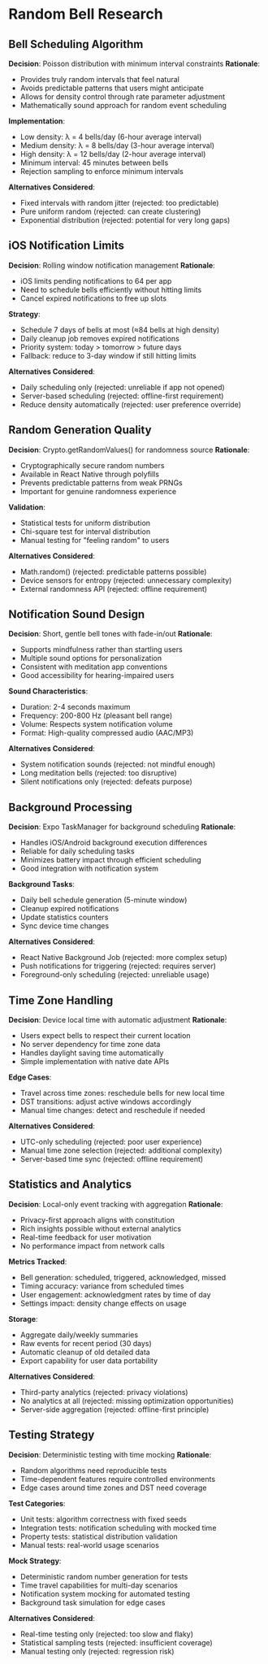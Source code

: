 # Random Bell Research

## Bell Scheduling Algorithm

**Decision**: Poisson distribution with minimum interval constraints
**Rationale**:
- Provides truly random intervals that feel natural
- Avoids predictable patterns that users might anticipate
- Allows for density control through rate parameter adjustment
- Mathematically sound approach for random event scheduling

**Implementation**:
- Low density: λ = 4 bells/day (6-hour average interval)
- Medium density: λ = 8 bells/day (3-hour average interval)
- High density: λ = 12 bells/day (2-hour average interval)
- Minimum interval: 45 minutes between bells
- Rejection sampling to enforce minimum intervals

**Alternatives Considered**:
- Fixed intervals with random jitter (rejected: too predictable)
- Pure uniform random (rejected: can create clustering)
- Exponential distribution (rejected: potential for very long gaps)

## iOS Notification Limits

**Decision**: Rolling window notification management
**Rationale**:
- iOS limits pending notifications to 64 per app
- Need to schedule bells efficiently without hitting limits
- Cancel expired notifications to free up slots

**Strategy**:
- Schedule 7 days of bells at most (≈84 bells at high density)
- Daily cleanup job removes expired notifications
- Priority system: today > tomorrow > future days
- Fallback: reduce to 3-day window if still hitting limits

**Alternatives Considered**:
- Daily scheduling only (rejected: unreliable if app not opened)
- Server-based scheduling (rejected: offline-first requirement)
- Reduce density automatically (rejected: user preference override)

## Random Generation Quality

**Decision**: Crypto.getRandomValues() for randomness source
**Rationale**:
- Cryptographically secure random numbers
- Available in React Native through polyfills
- Prevents predictable patterns from weak PRNGs
- Important for genuine randomness experience

**Validation**:
- Statistical tests for uniform distribution
- Chi-square test for interval distribution
- Manual testing for "feeling random" to users

**Alternatives Considered**:
- Math.random() (rejected: predictable patterns possible)
- Device sensors for entropy (rejected: unnecessary complexity)
- External randomness API (rejected: offline requirement)

## Notification Sound Design

**Decision**: Short, gentle bell tones with fade-in/out
**Rationale**:
- Supports mindfulness rather than startling users
- Multiple sound options for personalization
- Consistent with meditation app conventions
- Good accessibility for hearing-impaired users

**Sound Characteristics**:
- Duration: 2-4 seconds maximum
- Frequency: 200-800 Hz (pleasant bell range)
- Volume: Respects system notification volume
- Format: High-quality compressed audio (AAC/MP3)

**Alternatives Considered**:
- System notification sounds (rejected: not mindful enough)
- Long meditation bells (rejected: too disruptive)
- Silent notifications only (rejected: defeats purpose)

## Background Processing

**Decision**: Expo TaskManager for background scheduling
**Rationale**:
- Handles iOS/Android background execution differences
- Reliable for daily scheduling tasks
- Minimizes battery impact through efficient scheduling
- Good integration with notification system

**Background Tasks**:
- Daily bell schedule generation (5-minute window)
- Cleanup expired notifications
- Update statistics counters
- Sync device time changes

**Alternatives Considered**:
- React Native Background Job (rejected: more complex setup)
- Push notifications for triggering (rejected: requires server)
- Foreground-only scheduling (rejected: unreliable usage)

## Time Zone Handling

**Decision**: Device local time with automatic adjustment
**Rationale**:
- Users expect bells to respect their current location
- No server dependency for time zone data
- Handles daylight saving time automatically
- Simple implementation with native date APIs

**Edge Cases**:
- Travel across time zones: reschedule bells for new local time
- DST transitions: adjust active windows accordingly
- Manual time changes: detect and reschedule if needed

**Alternatives Considered**:
- UTC-only scheduling (rejected: poor user experience)
- Manual time zone selection (rejected: additional complexity)
- Server-based time sync (rejected: offline requirement)

## Statistics and Analytics

**Decision**: Local-only event tracking with aggregation
**Rationale**:
- Privacy-first approach aligns with constitution
- Rich insights possible without external analytics
- Real-time feedback for user motivation
- No performance impact from network calls

**Metrics Tracked**:
- Bell generation: scheduled, triggered, acknowledged, missed
- Timing accuracy: variance from scheduled times
- User engagement: acknowledgment rates by time of day
- Settings impact: density change effects on usage

**Storage**:
- Aggregate daily/weekly summaries
- Raw events for recent period (30 days)
- Automatic cleanup of old detailed data
- Export capability for user data portability

**Alternatives Considered**:
- Third-party analytics (rejected: privacy violations)
- No analytics at all (rejected: missing optimization opportunities)
- Server-side aggregation (rejected: offline-first principle)

## Testing Strategy

**Decision**: Deterministic testing with time mocking
**Rationale**:
- Random algorithms need reproducible tests
- Time-dependent features require controlled environments
- Edge cases around time zones and DST need coverage

**Test Categories**:
- Unit tests: algorithm correctness with fixed seeds
- Integration tests: notification scheduling with mocked time
- Property tests: statistical distribution validation
- Manual tests: real-world usage scenarios

**Mock Strategy**:
- Deterministic random number generation for tests
- Time travel capabilities for multi-day scenarios
- Notification system mocking for automated testing
- Background task simulation for edge cases

**Alternatives Considered**:
- Real-time testing only (rejected: too slow and flaky)
- Statistical sampling tests (rejected: insufficient coverage)
- Manual testing only (rejected: regression risk)